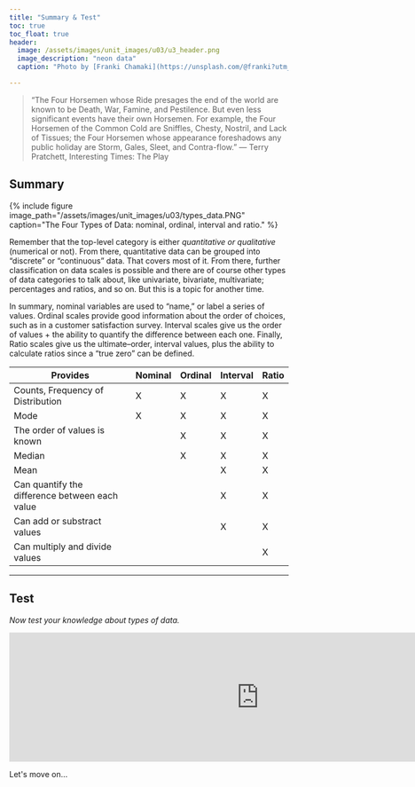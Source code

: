 ```yaml
---
title: "Summary & Test"
toc: true
toc_float: true
header:
  image: /assets/images/unit_images/u03/u3_header.png
  image_description: "neon data"
  caption: "Photo by [Franki Chamaki](https://unsplash.com/@franki?utm_source=unsplash&amp;utm_medium=referral&amp;utm_content=creditCopyText) [from unsplash](https://unsplash.com/s/photos/data?utm_source=unsplash&amp;utm_medium=referral&amp;utm_content=creditCopyText)"

---
```

> “The Four Horsemen whose Ride presages the end of the world are known to be Death, War, Famine, and Pestilence. But even less significant events have their own Horsemen. For example, the Four Horsemen of the Common Cold are Sniffles, Chesty, Nostril, and Lack of Tissues; the Four Horsemen whose appearance foreshadows any public holiday are Storm, Gales, Sleet, and Contra-flow.” — Terry Pratchett, Interesting Times: The Play
<!--more-->

## Summary
{% include figure image_path="/assets/images/unit_images/u03/types_data.PNG" caption="The Four Types of Data: nominal, ordinal, interval and ratio." %}

Remember that the top-level category is either *quantitative or qualitative* (numerical or not). From there, quantitative data can be grouped into “discrete” or “continuous” data. That covers most of it. From there, further classification on data scales is possible and there are of course other types of data categories to talk about, like univariate, bivariate, multivariate; percentages and ratios, and so on. But this is a topic for another time.

In summary, nominal variables are used to “name,” or label a series of values.  Ordinal scales provide good information about the order of choices, such as in a customer satisfaction survey.  Interval scales give us the order of values + the ability to quantify the difference between each one.  Finally, Ratio scales give us the ultimate–order, interval values, plus the ability to calculate ratios since a “true zero” can be defined.


| Provides                      | Nominal | Ordinal | Interval |  Ratio
|-------------------------------|---------|---------|----------|---------|
| Counts, Frequency of Distribution  |    X     |   X     |     X    |    X    |
| Mode  |     X    |   X     |     X    |    X    |
| The order of values is known  |         |   X     |     X    |    X    |
| Median  |         |   X     |     X    |    X    |
| Mean  |         |         |     X    |    X    |
| Can quantify the difference between each value  |         |         |     X    |    X    |
| Can add or substract values  |         |         |     X    |    X    |
| Can multiply and divide values  |         |         |          |    X    |


-----
## Test
*Now test your knowledge about types of data.*

<iframe src="https://h5p.org/h5p/embed/956482" width="899" height="233" frameborder="0" allowfullscreen="allowfullscreen"></iframe><script src="https://h5p.org/sites/all/modules/h5p/library/js/h5p-resizer.js" charset="UTF-8"></script>

Let's move on...

<!--
## Further reading

add some day
-->
